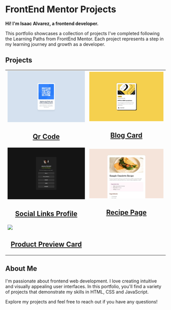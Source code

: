 # FrontEnd Mentor Projects

**Hi! I'm Isaac Alvarez, a frontend developer.**

This portfolio showcases a collection of projects I've completed following the Learning Paths from FrontEnd Mentor. Each project represents a step in my learning journey and growth as a developer.

## Projects

<table>
    <tbody>
        <tr>
            <td>
                <img src="./public/designs/qr-code-component/desktop-design.jpg"/>
                <h2 align='center'><a href="https://isalvarezdev.github.io/frontend-mentor/src/learning-paths/qr-code-component/">Qr Code</a></h2>
            </td>
            <td>
                <img src="./public/designs/blog-card/desktop-design.jpg"/>
                <h2 align='center'><a href="https://isalvarezdev.github.io/frontend-mentor/src/learning-paths/blog-card/">Blog Card</a></h2>
            </td>
        </tr>
        <tr>
            <td>
                <img src="./public/designs/social-links-profile/desktop-design.jpg"/>
                <h2 align='center'><a href="https://isalvarezdev.github.io/frontend-mentor/src/learning-paths/social-links-profile/">Social Links Profile</a></h2>
            </td>
            <td>
                <img src="./public/designs/recipe-page/desktop-project-design.jpg"/>
                <h2 align='center'><a href="https://isalvarezdev.github.io/frontend-mentor/src/learning-paths/recipe-page/">Recipe Page</a></h2>
            </td>
        </tr>
        <tr>
            <td>
                <img src="./public/design/product-preview-card-component/desktop-design.jpg" />
                <h2 align='center'><a href="https://isalvarezdev.github.io/frontend-mentor/src/learning-paths/product-preview-card-component/">Product Preview Card</a></h2>
            </td>
        </tr>
    </tbody>
</table>

## About Me

I'm passionate about frontend web development. I love creating intuitive and visually appealing user interfaces. In this portfolio, you'll find a variety of projects that demonstrate my skills in HTML, CSS and JavaScript.

Explore my projects and feel free to reach out if you have any questions!